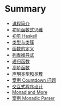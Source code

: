 # Summary

- [课程简介](./01_intro.md)
- [初见函数式思维](./02_functional_thinking.md)
- [初见 Haskell](./03_meet_haskell.md)
- [类型与类簇](./04_type_and_type_class.md)
- [函数的定义](./05_function_definition.md)
- [列表推导式](./06_list_comprehension.md)
- [递归函数](./07_recursive_function.md)
- [高阶函数](./08_higher_order_function.md)
- [声明类型和类簇](./09_declaring_type_and_type_class.md)
- [案例 Countdown 问题](./10_countdown_problem.md)
- [交互式程序设计](./11_interactive_programming.md)
- [Monad and More](./12_monad_and_more.md)
- [案例 Monadic Parser](./13_monadic_parser.md)
<!-- - [Foldable and Friend](./14_folable_and_friend.md) -->
<!-- - [惰性求值](./15_lazy_evaluation.md) -->
